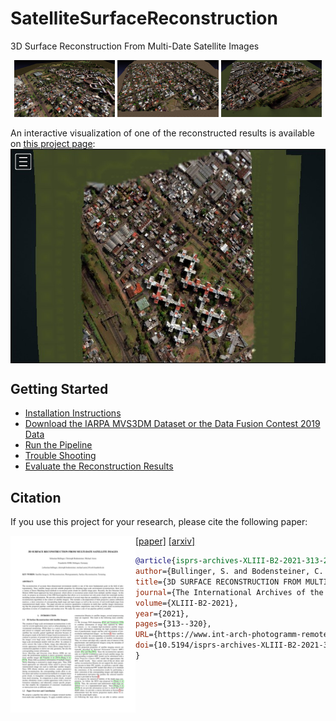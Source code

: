 # SatelliteSurfaceReconstruction
3D Surface Reconstruction From Multi-Date Satellite Images

<p float="left" align="middle">
  <img src="doc/images/gdmr_site_1_textured_view_2_resized_0p5_q_90.jpeg" width="32%" />
  <img src="doc/images/gdmr_site_2_textured_view_1_resized_0p5_q_90.jpeg" width="32%" />
  <img src="doc/images/gdmr_site_3_textured_view_1_resized_0p5_q_90.jpeg" width="32%" /> 
</p>

An interactive visualization of one of the reconstructed results is available on <a href="https://sbcv.github.io/SatelliteSurfaceReconstructionWebsite">this project page</a>:
<a href="https://sbcv.github.io/SatelliteSurfaceReconstructionWebsite"><img class="image" align="center" src="https://github.com/SBCV/SatelliteSurfaceReconstruction/blob/master/doc/images/interactive_screen_shot.jpg"></a>

## Getting Started
- [Installation Instructions](doc/install_instructions.md)
- [Download the IARPA MVS3DM Dataset or the Data Fusion Contest 2019 Data](doc/download_dataset.md)
- [Run the Pipeline](doc/run_pipeline.md)
- [Trouble Shooting](doc/trouble_shooting.md)
- [Evaluate the Reconstruction Results](https://github.com/SBCV/SatelliteSurfaceReconstructionEvaluation)

## Citation
If you use this project for your research, please cite the following paper:

<a href="https://www.int-arch-photogramm-remote-sens-spatial-inf-sci.net/XLIII-B2-2021/313/2021/"><img class="image" align="left" width="200px" src="https://github.com/SBCV/SatelliteSurfaceReconstruction/blob/master/doc/images/paper_preview_resized_0p15.png"></a>
<a href="https://www.int-arch-photogramm-remote-sens-spatial-inf-sci.net/XLIII-B2-2021/313/2021/">[paper]</a>&nbsp;<a href="https://arxiv.org/abs/2102.02502">[arxiv]</a><br>
```bibtex
@article{isprs-archives-XLIII-B2-2021-313-2021,
author={Bullinger, S. and Bodensteiner, C. and Arens, M.},
title={3D SURFACE RECONSTRUCTION FROM MULTI-DATE SATELLITE IMAGES},
journal={The International Archives of the Photogrammetry, Remote Sensing and Spatial Information Sciences},
volume={XLIII-B2-2021},
year={2021},
pages={313--320},
URL={https://www.int-arch-photogramm-remote-sens-spatial-inf-sci.net/XLIII-B2-2021/313/2021/},
doi={10.5194/isprs-archives-XLIII-B2-2021-313-2021}
}
```
<br clear="left"/>
